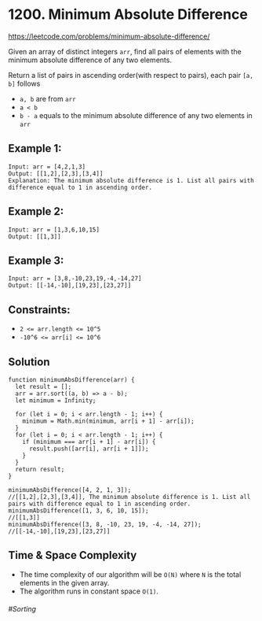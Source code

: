 # 1200. Minimum Absolute Difference
https://leetcode.com/problems/minimum-absolute-difference/

Given an array of distinct integers `arr`, find all pairs of elements with the minimum absolute difference of any two elements.

Return a list of pairs in ascending order(with respect to pairs), each pair `[a, b]` follows
- `a, b` are from `arr`
- `a < b`
- `b - a` equals to the minimum absolute difference of any two elements in `arr`
 
## Example 1:
````
Input: arr = [4,2,1,3]
Output: [[1,2],[2,3],[3,4]]
Explanation: The minimum absolute difference is 1. List all pairs with difference equal to 1 in ascending order.
````
## Example 2:
````
Input: arr = [1,3,6,10,15]
Output: [[1,3]]
````
## Example 3:
````
Input: arr = [3,8,-10,23,19,-4,-14,27]
Output: [[-14,-10],[19,23],[23,27]]
```` 

## Constraints:

- `2 <= arr.length <= 10^5`
- `-10^6 <= arr[i] <= 10^6`

## Solution 
````
function minimumAbsDifference(arr) {
  let result = [];
  arr = arr.sort((a, b) => a - b);
  let minimum = Infinity;

  for (let i = 0; i < arr.length - 1; i++) {
    minimum = Math.min(minimum, arr[i + 1] - arr[i]);
  }
  for (let i = 0; i < arr.length - 1; i++) {
    if (minimum === arr[i + 1] - arr[i]) {
      result.push([arr[i], arr[i + 1]]);
    }
  }
  return result;
}

minimumAbsDifference([4, 2, 1, 3]);
//[[1,2],[2,3],[3,4]], The minimum absolute difference is 1. List all pairs with difference equal to 1 in ascending order.
minimumAbsDifference([1, 3, 6, 10, 15]);
//[[1,3]]
minimumAbsDifference([3, 8, -10, 23, 19, -4, -14, 27]);
//[[-14,-10],[19,23],[23,27]]
````

## Time & Space Complexity
- The time complexity of our algorithm will be `O(N)` where `N` is the total elements in the given array.
- The algorithm runs in constant space `O(1)`.
###### #Sorting
